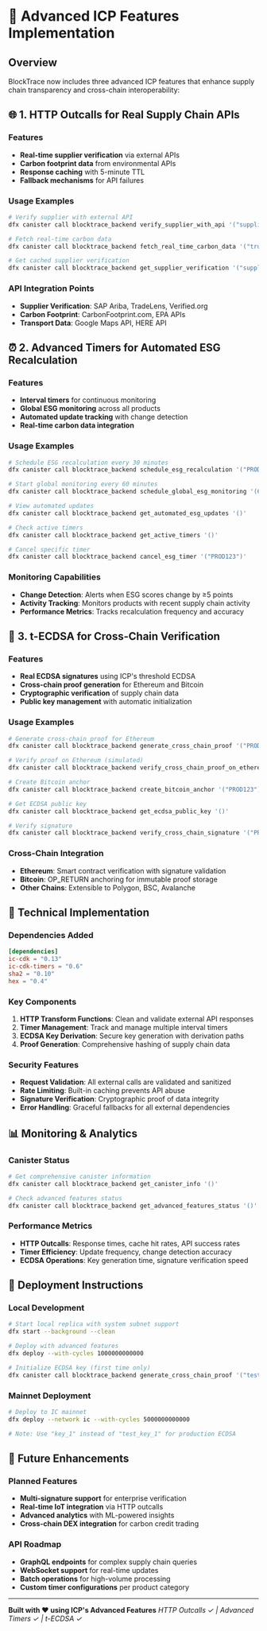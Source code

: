 # 🚀 Advanced ICP Features Implementation

## Overview
BlockTrace now includes three advanced ICP features that enhance supply chain transparency and cross-chain interoperability:

## 🌐 1. HTTP Outcalls for Real Supply Chain APIs

### Features
- **Real-time supplier verification** via external APIs
- **Carbon footprint data** from environmental APIs
- **Response caching** with 5-minute TTL
- **Fallback mechanisms** for API failures

### Usage Examples
```bash
# Verify supplier with external API
dfx canister call blocktrace_backend verify_supplier_with_api '("supplier_certified_123", opt "https://api.supplierverify.com/v1/verify/supplier_certified_123")'

# Fetch real-time carbon data
dfx canister call blocktrace_backend fetch_real_time_carbon_data '("truck", 150.5)'

# Get cached supplier verification
dfx canister call blocktrace_backend get_supplier_verification '("supplier_certified_123")'
```

### API Integration Points
- **Supplier Verification**: SAP Ariba, TradeLens, Verified.org
- **Carbon Footprint**: CarbonFootprint.com, EPA APIs
- **Transport Data**: Google Maps API, HERE API

## ⏰ 2. Advanced Timers for Automated ESG Recalculation

### Features
- **Interval timers** for continuous monitoring
- **Global ESG monitoring** across all products
- **Automated update tracking** with change detection
- **Real-time carbon data integration**

### Usage Examples
```bash
# Schedule ESG recalculation every 30 minutes
dfx canister call blocktrace_backend schedule_esg_recalculation '("PROD123", 1800)'

# Start global monitoring every 60 minutes
dfx canister call blocktrace_backend schedule_global_esg_monitoring '(60)'

# View automated updates
dfx canister call blocktrace_backend get_automated_esg_updates '()'

# Check active timers
dfx canister call blocktrace_backend get_active_timers '()'

# Cancel specific timer
dfx canister call blocktrace_backend cancel_esg_timer '("PROD123")'
```

### Monitoring Capabilities
- **Change Detection**: Alerts when ESG scores change by ≥5 points
- **Activity Tracking**: Monitors products with recent supply chain activity
- **Performance Metrics**: Tracks recalculation frequency and accuracy

## 🔐 3. t-ECDSA for Cross-Chain Verification

### Features
- **Real ECDSA signatures** using ICP's threshold ECDSA
- **Cross-chain proof generation** for Ethereum and Bitcoin
- **Cryptographic verification** of supply chain data
- **Public key management** with automatic initialization

### Usage Examples
```bash
# Generate cross-chain proof for Ethereum
dfx canister call blocktrace_backend generate_cross_chain_proof '("PROD123", "ethereum")'

# Verify proof on Ethereum (simulated)
dfx canister call blocktrace_backend verify_cross_chain_proof_on_ethereum '("PROD123")'

# Create Bitcoin anchor
dfx canister call blocktrace_backend create_bitcoin_anchor '("PROD123")'

# Get ECDSA public key
dfx canister call blocktrace_backend get_ecdsa_public_key '()'

# Verify signature
dfx canister call blocktrace_backend verify_cross_chain_signature '("PROD123", vec {1;2;3;4})'
```

### Cross-Chain Integration
- **Ethereum**: Smart contract verification with signature validation
- **Bitcoin**: OP_RETURN anchoring for immutable proof storage
- **Other Chains**: Extensible to Polygon, BSC, Avalanche

## 🔧 Technical Implementation

### Dependencies Added
```toml
[dependencies]
ic-cdk = "0.13"
ic-cdk-timers = "0.6"
sha2 = "0.10"
hex = "0.4"
```

### Key Components
1. **HTTP Transform Functions**: Clean and validate external API responses
2. **Timer Management**: Track and manage multiple interval timers
3. **ECDSA Key Derivation**: Secure key generation with derivation paths
4. **Proof Generation**: Comprehensive hashing of supply chain data

### Security Features
- **Request Validation**: All external calls are validated and sanitized
- **Rate Limiting**: Built-in caching prevents API abuse
- **Signature Verification**: Cryptographic proof of data integrity
- **Error Handling**: Graceful fallbacks for all external dependencies

## 📊 Monitoring & Analytics

### Canister Status
```bash
# Get comprehensive canister information
dfx canister call blocktrace_backend get_canister_info '()'

# Check advanced features status
dfx canister call blocktrace_backend get_advanced_features_status '()'
```

### Performance Metrics
- **HTTP Outcalls**: Response times, cache hit rates, API success rates
- **Timer Efficiency**: Update frequency, change detection accuracy
- **ECDSA Operations**: Key generation time, signature verification speed

## 🚀 Deployment Instructions

### Local Development
```bash
# Start local replica with system subnet support
dfx start --background --clean

# Deploy with advanced features
dfx deploy --with-cycles 1000000000000

# Initialize ECDSA key (first time only)
dfx canister call blocktrace_backend generate_cross_chain_proof '("test", "ethereum")'
```

### Mainnet Deployment
```bash
# Deploy to IC mainnet
dfx deploy --network ic --with-cycles 5000000000000

# Note: Use "key_1" instead of "test_key_1" for production ECDSA
```

## 🔮 Future Enhancements

### Planned Features
- **Multi-signature support** for enterprise verification
- **Real-time IoT integration** via HTTP outcalls
- **Advanced analytics** with ML-powered insights
- **Cross-chain DEX integration** for carbon credit trading

### API Roadmap
- **GraphQL endpoints** for complex supply chain queries
- **WebSocket support** for real-time updates
- **Batch operations** for high-volume processing
- **Custom timer configurations** per product category

---

**Built with ❤️ using ICP's Advanced Features**
*HTTP Outcalls ✓ | Advanced Timers ✓ | t-ECDSA ✓*